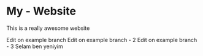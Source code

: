 # My - Website

This is a really awesome website

Edit on example branch
Edit on example branch - 2
Edit on example branch - 3
Selam ben yeniyim

